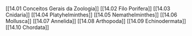 [[14.01 Conceitos Gerais da Zoologia]]
[[14.02 Filo Porifera]]
[[14.03 Cnidaria]]
[[14.04 Platyhelminthes]]
[[14.05 Nemathelminthes]]
[[14.06 Mollusca]]
[[14.07 Annelida]]
[[14.08 Arthopoda]]
[[14.09 Echinodermata]]
[[14.10 Chordata]]

